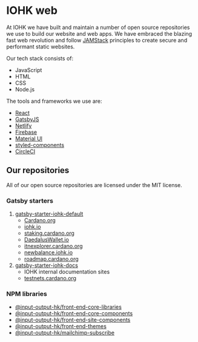 # IOHK web

At IOHK we have built and maintain a number of open source repositories we use to build our website and web apps. We have embraced the blazing fast web revolution and follow [JAMStack](https://jamstack.org/) principles to create secure and performant static websites.

Our tech stack consists of:

* JavaScript
* HTML
* CSS
* Node.js

The tools and frameworks we use are:

* [React](https://reactjs.org/)
* [GatsbyJS](https://www.gatsbyjs.org/)
* [Netlify](https://www.netlify.com/)
* [Firebase](https://firebase.google.com/)
* [Material UI](https://material-ui.com/)
* [styled-components](https://styled-components.com/)
* [CircleCI](https://circleci.com/)

## Our repositories

All of our open source repositories are licensed under the MIT license.

### Gatsby starters

1. [gatsby-starter-iohk-default](https://github.com/input-output-hk/gatsby-starter-iohk-default)
   * [Cardano.org](https://cardano.org/)
   * [iohk.io](https://iohk.io/)
   * [staking.cardano.org](https://staking.cardano.org/)
   * [DaedalusWallet.io](https://daedaluswallet.io/)
   * [itnexplorer.cardano.org](https://itnexplorer.cardano.org/)
   * [newbalance.iohk.io](https://newbalance.iohk.io/)
   * [roadmap.cardano.org](https://roadmap.cardano.org/)
1. [gatsby-starter-iohk-docs](https://github.com/input-output-hk/gatsby-starter-iohk-docs)
   * IOHK internal documentation sites
   * [testnets.cardano.org](https://testnets.cardano.org/)

### NPM libraries

* [@input-output-hk/front-end-core-libraries](https://github.com/input-output-hk/front-end-core-libraries)
* [@input-output-hk/front-end-core-components](https://github.com/input-output-hk/front-end-core-components)
* [@input-output-hk/front-end-site-components](https://github.com/input-output-hk/front-end-site-components)
* [@input-output-hk/front-end-themes](https://github.com/input-output-hk/front-end-themes)
* [@input-output-hk/mailchimp-subscribe](https://github.com/input-output-hk/mailchimp-subscribe)
